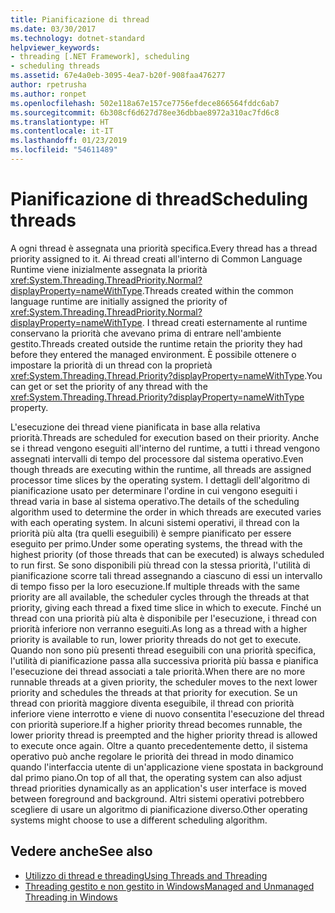 ```yaml
---
title: Pianificazione di thread
ms.date: 03/30/2017
ms.technology: dotnet-standard
helpviewer_keywords:
- threading [.NET Framework], scheduling
- scheduling threads
ms.assetid: 67e4a0eb-3095-4ea7-b20f-908faa476277
author: rpetrusha
ms.author: ronpet
ms.openlocfilehash: 502e118a67e157ce7756efdece866564fddc6ab7
ms.sourcegitcommit: 6b308cf6d627d78ee36dbbae8972a310ac7fd6c8
ms.translationtype: HT
ms.contentlocale: it-IT
ms.lasthandoff: 01/23/2019
ms.locfileid: "54611489"
---
```

# <a name="scheduling-threads"></a><span data-ttu-id="ee4b2-102">Pianificazione di thread</span><span class="sxs-lookup"><span data-stu-id="ee4b2-102">Scheduling threads</span></span>

<span data-ttu-id="ee4b2-103">A ogni thread è assegnata una priorità specifica.</span><span class="sxs-lookup"><span data-stu-id="ee4b2-103">Every thread has a thread priority assigned to it.</span></span> <span data-ttu-id="ee4b2-104">Ai thread creati all'interno di Common Language Runtime viene inizialmente assegnata la priorità <xref:System.Threading.ThreadPriority.Normal?displayProperty=nameWithType>.</span><span class="sxs-lookup"><span data-stu-id="ee4b2-104">Threads created within the common language runtime are initially assigned the priority of <xref:System.Threading.ThreadPriority.Normal?displayProperty=nameWithType>.</span></span> <span data-ttu-id="ee4b2-105">I thread creati esternamente al runtime conservano la priorità che avevano prima di entrare nell'ambiente gestito.</span><span class="sxs-lookup"><span data-stu-id="ee4b2-105">Threads created outside the runtime retain the priority they had before they entered the managed environment.</span></span> <span data-ttu-id="ee4b2-106">È possibile ottenere o impostare la priorità di un thread con la proprietà <xref:System.Threading.Thread.Priority?displayProperty=nameWithType>.</span><span class="sxs-lookup"><span data-stu-id="ee4b2-106">You can get or set the priority of any thread with the <xref:System.Threading.Thread.Priority?displayProperty=nameWithType> property.</span></span>  
  
 <span data-ttu-id="ee4b2-107">L'esecuzione dei thread viene pianificata in base alla relativa priorità.</span><span class="sxs-lookup"><span data-stu-id="ee4b2-107">Threads are scheduled for execution based on their priority.</span></span> <span data-ttu-id="ee4b2-108">Anche se i thread vengono eseguiti all'interno del runtime, a tutti i thread vengono assegnati intervalli di tempo del processore dal sistema operativo.</span><span class="sxs-lookup"><span data-stu-id="ee4b2-108">Even though threads are executing within the runtime, all threads are assigned processor time slices by the operating system.</span></span> <span data-ttu-id="ee4b2-109">I dettagli dell'algoritmo di pianificazione usato per determinare l'ordine in cui vengono eseguiti i thread varia in base al sistema operativo.</span><span class="sxs-lookup"><span data-stu-id="ee4b2-109">The details of the scheduling algorithm used to determine the order in which threads are executed varies with each operating system.</span></span> <span data-ttu-id="ee4b2-110">In alcuni sistemi operativi, il thread con la priorità più alta (tra quelli eseguibili) è sempre pianificato per essere eseguito per primo.</span><span class="sxs-lookup"><span data-stu-id="ee4b2-110">Under some operating systems, the thread with the highest priority (of those threads that can be executed) is always scheduled to run first.</span></span> <span data-ttu-id="ee4b2-111">Se sono disponibili più thread con la stessa priorità, l'utilità di pianificazione scorre tali thread assegnando a ciascuno di essi un intervallo di tempo fisso per la loro esecuzione.</span><span class="sxs-lookup"><span data-stu-id="ee4b2-111">If multiple threads with the same priority are all available, the scheduler cycles through the threads at that priority, giving each thread a fixed time slice in which to execute.</span></span> <span data-ttu-id="ee4b2-112">Finché un thread con una priorità più alta è disponibile per l'esecuzione, i thread con priorità inferiore non verranno eseguiti.</span><span class="sxs-lookup"><span data-stu-id="ee4b2-112">As long as a thread with a higher priority is available to run, lower priority threads do not get to execute.</span></span> <span data-ttu-id="ee4b2-113">Quando non sono più presenti thread eseguibili con una priorità specifica, l'utilità di pianificazione passa alla successiva priorità più bassa e pianifica l'esecuzione dei thread associati a tale priorità.</span><span class="sxs-lookup"><span data-stu-id="ee4b2-113">When there are no more runnable threads at a given priority, the scheduler moves to the next lower priority and schedules the threads at that priority for execution.</span></span> <span data-ttu-id="ee4b2-114">Se un thread con priorità maggiore diventa eseguibile, il thread con priorità inferiore viene interrotto e viene di nuovo consentita l'esecuzione del thread con priorità superiore.</span><span class="sxs-lookup"><span data-stu-id="ee4b2-114">If a higher priority thread becomes runnable, the lower priority thread is preempted and the higher priority thread is allowed to execute once again.</span></span> <span data-ttu-id="ee4b2-115">Oltre a quanto precedentemente detto, il sistema operativo può anche regolare le priorità dei thread in modo dinamico quando l'interfaccia utente di un'applicazione viene spostata in background dal primo piano.</span><span class="sxs-lookup"><span data-stu-id="ee4b2-115">On top of all that, the operating system can also adjust thread priorities dynamically as an application's user interface is moved between foreground and background.</span></span> <span data-ttu-id="ee4b2-116">Altri sistemi operativi potrebbero scegliere di usare un algoritmo di pianificazione diverso.</span><span class="sxs-lookup"><span data-stu-id="ee4b2-116">Other operating systems might choose to use a different scheduling algorithm.</span></span>  
  
## <a name="see-also"></a><span data-ttu-id="ee4b2-117">Vedere anche</span><span class="sxs-lookup"><span data-stu-id="ee4b2-117">See also</span></span>

- [<span data-ttu-id="ee4b2-118">Utilizzo di thread e threading</span><span class="sxs-lookup"><span data-stu-id="ee4b2-118">Using Threads and Threading</span></span>](../../../docs/standard/threading/using-threads-and-threading.md)
- [<span data-ttu-id="ee4b2-119">Threading gestito e non gestito in Windows</span><span class="sxs-lookup"><span data-stu-id="ee4b2-119">Managed and Unmanaged Threading in Windows</span></span>](../../../docs/standard/threading/managed-and-unmanaged-threading-in-windows.md)
